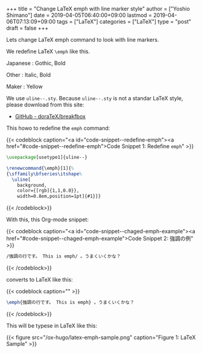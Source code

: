 +++
title = "Change LaTeX emph with line marker style"
author = ["Yoshio Shimano"]
date = 2019-04-05T06:40:00+09:00
lastmod = 2019-04-06T07:13:09+09:00
tags = ["LaTeX"]
categories = ["LaTeX"]
type = "post"
draft = false
+++

Lets change LaTeX emph command to look with line markers.

We redefine LaTeX `\emph` like this.

Japanese
: Gothic, Bold

Other
: Italic, Bold

Maker
: Yellow

We use `uline--.sty`.
Because `uline--.sty` is not a standar LaTeX style,
please download from this site:

-   [GitHub - doraTeX/breakfbox](https://github.com/doraTeX/breakfbox)

This howo to redefine the `emph` command:

{{< codeblock caption="<a id=\"code-snippet--redefine-emph\"></a><a href=\"#code-snippet--redefine-emph\">Code Snippet 1</a>: Redefine <code>emph</code>" >}}
```latex
\usepackage[usetype1]{uline--}

\renewcommand{\emph}[1]{%
{\sffamily\bfseries\itshape%
  \uline[
    background,
    color={[rgb]{1,1,0.0}},
    width=0.8em,position=1pt]{#1}}}
```
{{< /codeblock>}}

With this, this Org-mode snippet:

{{< codeblock caption="<a id=\"code-snippet--chaged-emph-example\"></a><a href=\"#code-snippet--chaged-emph-example\">Code Snippet 2</a>: 強調の例" >}}
```org
/強調の行です。 This is emph/ 。うまくいくかな？
```
{{< /codeblock>}}

converts to LaTeX like this:

{{< codeblock caption="" >}}
```latex
\emph{強調の行です。 This is emph} 。うまくいくかな？
```
{{< /codeblock>}}

This will be typese in LaTeX like this:

{{< figure src="/ox-hugo/latex-emph-sample.png" caption="Figure 1: LaTeX Sample" >}}
